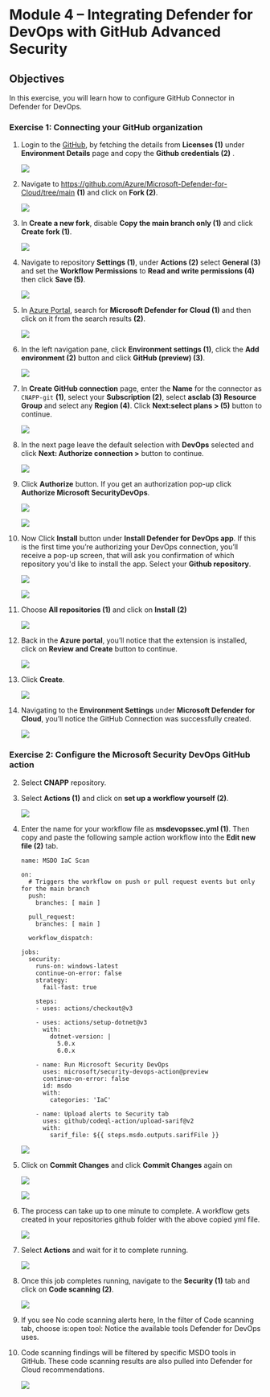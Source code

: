 # Module 4 – Integrating Defender for DevOps with GitHub Advanced Security

## Objectives
In this exercise, you will learn how to configure GitHub Connector in Defender for DevOps.

### Exercise 1: Connecting your GitHub organization

1.	Login to the [GitHub](https://github.com/), by fetching the details from **Licenses (1)** under **Environment Details** page and copy the **Github credentials (2)** .

    ![](images/m4-img21.png)

2. Navigate to https://github.com/Azure/Microsoft-Defender-for-Cloud/tree/main **(1)** and click on **Fork (2)**.

    ![](images/m4-img22.png)

3. In **Create a new fork**, disable **Copy the main branch only (1)** and click **Create fork (1)**. 

    ![](images/m4-img23.png)

4. Navigate to repository **Settings (1)**, under **Actions (2)** select **General (3)** and set the **Workflow Permissions** to **Read and write permissions (4)** then click **Save (5)**.

      ![](images/m4-img18.png)

1.	In [Azure Portal](http://portal.azure.com/), search for **Microsoft Defender for Cloud (1)** and then click on it from the search results **(2)**. 

    ![](images/m1-img1.png)

2.	In the left navigation pane, click **Environment settings (1)**, click the **Add environment (2)** button and click **GitHub (preview) (3)**. 

    ![](images/m4-img1.png)

3. In **Create GitHub connection** page, enter the **Name** for the connector as `CNAPP-git` **(1)**, select your **Subscription (2)**, select **asclab (3)** **Resource Group** and select any **Region (4)**.	Click **Next:select plans > (5)** button to continue.

    ![](images/m4-img2.png)

4. In the next page leave the default selection with **DevOps** selected and click **Next: Authorize connection >** button to continue. 

    ![](images/m4-img3.png)


5.	Click **Authorize** button. If you get an authorization pop-up click **Authorize Microsoft SecurityDevOps**.

    ![](images/m4-img4.png)

    ![](images/m4-img5.png)

6.	Now Click **Install** button under **Install Defender for DevOps app**. If this is the first time you’re authorizing your DevOps connection, you’ll receive a pop-up screen, that will ask you confirmation of which repository you'd like to install the app. Select your **Github repository**. 

    ![](images/m4-img6.png)

    ![](images/m4-img7.png)

7. Choose **All repositories (1)** and click on **Install (2)**

    ![](images/m4-img8.png)

8. Back in the **Azure portal**, you’ll notice that the extension is installed, click on **Review and Create** button to continue.  

    ![](images/m4-img9.png)

9. Click **Create**.

    ![](images/m4-img10.png)

11. Navigating to the **Environment Settings** under **Microsoft Defender for Cloud**, you’ll notice the GitHub Connection was successfully created. 

    ![](images/m4-img11.png)

### Exercise 2: Configure the Microsoft Security DevOps GitHub action



2.	Select **CNAPP** repository.

3.	Select **Actions (1)** and click on **set up a workflow yourself (2)**.  

    ![](images/m4-img12.png)

4. Enter the name for your workflow file as **msdevopssec.yml (1)**. Then copy and paste the following sample action workflow into the **Edit new file (2)** tab. 

    ~~~~~~
    name: MSDO IaC Scan

    on:
      # Triggers the workflow on push or pull request events but only for the main branch
      push:
        branches: [ main ]

      pull_request:
        branches: [ main ]

      workflow_dispatch:

    jobs:
      security:
        runs-on: windows-latest
        continue-on-error: false
        strategy:
          fail-fast: true

        steps:
        - uses: actions/checkout@v3

        - uses: actions/setup-dotnet@v3
          with:
            dotnet-version: |
              5.0.x
              6.0.x

        - name: Run Microsoft Security DevOps
          uses: microsoft/security-devops-action@preview
          continue-on-error: false
          id: msdo
          with:
            categories: 'IaC'

        - name: Upload alerts to Security tab
          uses: github/codeql-action/upload-sarif@v2
          with:
            sarif_file: ${{ steps.msdo.outputs.sarifFile }}
    ~~~~~~~

   
    ![](images/m4-img13.png)

5.	Click on **Commit Changes** and click **Commit Changes** again on 

    ![](images/m4-img14.png)

    ![](images/m4-img15.png)

6. The process can take up to one minute to complete. A workflow gets created in your repositories github folder with the above copied yml file. 

    ![](images/m4-img16.png)

7.	Select **Actions** and wait for it to complete running. 

    ![](images/m4-img17.png)

    
8.	Once this job completes running, navigate to the **Security (1)** tab and click on **Code scanning (2)**. 

      ![](images/m4-img19.png)

9.	If you see No code scanning alerts here, In the filter of Code scanning tab, choose is:open tool: Notice the available tools Defender for DevOps uses.

10.	Code scanning findings will be filtered by specific MSDO tools in GitHub. These code scanning results are also pulled into Defender for Cloud recommendations.

      ![](images/m4-img20.png)

